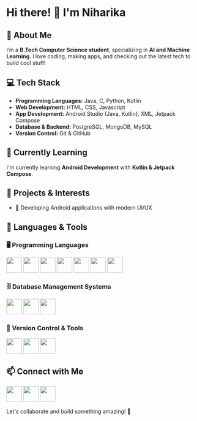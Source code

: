 
# Hi there! 👋 I'm Niharika

## 🚀 About Me
I’m a **B.Tech Computer Science student**, specializing in **AI and Machine Learning**. I love coding, making apps, and checking out the latest tech to build cool stuff!

## 💻 Tech Stack
- **Programming Languages:** Java, C, Python, Kotlin  
- **Web Development:** HTML, CSS, Javascript  
- **App Development:** Android Studio (Java, Kotlin), XML, Jetpack Compose  
- **Database & Backend:** PostgreSQL, MongoDB, MySQL  
- **Version Control:** Git & GitHub  

## 🌱 Currently Learning
I'm currently learning **Android Development** with **Kotlin & Jetpack Compose**.


## 📌 Projects & Interests
- 📱 Developing Android applications with modern UI/UX


## 🚀 Languages & Tools
### 🖥️ Programming Languages
<p align="left">
  <img src="https://cdn.jsdelivr.net/gh/devicons/devicon/icons/java/java-original.svg" width="40" height="40"/>
  <img src="https://cdn.jsdelivr.net/gh/devicons/devicon/icons/c/c-original.svg" width="40" height="40"/>
  <img src="https://cdn.jsdelivr.net/gh/devicons/devicon/icons/python/python-original.svg" width="40" height="40"/>
  <img src="https://cdn.jsdelivr.net/gh/devicons/devicon/icons/kotlin/kotlin-original.svg" width="40" height="40"/>
  <img src="https://cdn.jsdelivr.net/gh/devicons/devicon/icons/html5/html5-original.svg" width="40" height="40"/>
  <img src="https://cdn.jsdelivr.net/gh/devicons/devicon/icons/css3/css3-original.svg" width="40" height="40"/>
  <img src="https://cdn.jsdelivr.net/gh/devicons/devicon/icons/javascript/javascript-original.svg" width="40" height="40"/>
</p>

### 🗄️ Database Management Systems
<p align="left">
  <img src="https://cdn.jsdelivr.net/gh/devicons/devicon/icons/mongodb/mongodb-original.svg" width="40" height="40"/>
  <img src="https://cdn.jsdelivr.net/gh/devicons/devicon/icons/mysql/mysql-original.svg" width="40" height="40"/>
  <img src="https://cdn.jsdelivr.net/gh/devicons/devicon/icons/postgresql/postgresql-original.svg" width="40" height="40"/>
</p>

### 🔧 Version Control & Tools
<p align="left">
  <img src="https://cdn.jsdelivr.net/gh/devicons/devicon/icons/git/git-original.svg" width="40" height="40"/>
  <img src="https://cdn.jsdelivr.net/gh/devicons/devicon/icons/github/github-original.svg" width="40" height="40"/>
  <img src="https://upload.wikimedia.org/wikipedia/commons/e/e7/GitKraken_Logo.svg" width="40" height="40"/>
</p>

## 📫 Connect with Me
<p align="left">
  <a href="https://github.com/TechWhizArt" target="_blank"><img src="https://cdn.jsdelivr.net/gh/devicons/devicon/icons/github/github-original.svg" width="40" height="40"/></a>
  <a href="https://www.linkedin.com/in/niharika-nika" target="_blank"><img src="https://cdn.jsdelivr.net/gh/devicons/devicon/icons/linkedin/linkedin-original.svg" width="40" height="40"/></a>
  <a href="mailto:niharika.mailme123@gmail.com" target="_blank"><img src="https://cdn.jsdelivr.net/gh/devicons/devicon/icons/google/google-original.svg" width="40" height="40"/></a>
</p>

Let's collaborate and build something amazing! 🚀
